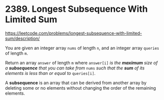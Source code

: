 # 2389. Longest Subsequence With Limited Sum

https://leetcode.com/problems/longest-subsequence-with-limited-sum/description/

You are given an integer array `nums` of length `n`, and an integer array `queries` of length `m`.

Return an array `answer` of length `m` where `answer[i]` *is the* ***maximum*** *size of a* ***subsequence*** *that you can take from* `nums` *such that the* ***sum*** *of its elements is less than or equal to* `queries[i]`.

A **subsequence** is an array that can be derived from another array by deleting some or no elements without changing the order of the remaining elements.